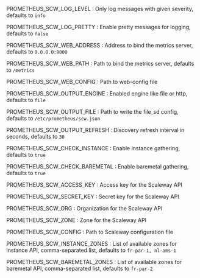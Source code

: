 PROMETHEUS_SCW_LOG_LEVEL
: Only log messages with given severity, defaults to `info`

PROMETHEUS_SCW_LOG_PRETTY
: Enable pretty messages for logging, defaults to `false`

PROMETHEUS_SCW_WEB_ADDRESS
: Address to bind the metrics server, defaults to `0.0.0.0:9000`

PROMETHEUS_SCW_WEB_PATH
: Path to bind the metrics server, defaults to `/metrics`

PROMETHEUS_SCW_WEB_CONFIG
: Path to web-config file

PROMETHEUS_SCW_OUTPUT_ENGINE
: Enabled engine like file or http, defaults to `file`

PROMETHEUS_SCW_OUTPUT_FILE
: Path to write the file_sd config, defaults to `/etc/prometheus/scw.json`

PROMETHEUS_SCW_OUTPUT_REFRESH
: Discovery refresh interval in seconds, defaults to `30`

PROMETHEUS_SCW_CHECK_INSTANCE
: Enable instance gathering, defaults to `true`

PROMETHEUS_SCW_CHECK_BAREMETAL
: Enable baremetal gathering, defaults to `true`

PROMETHEUS_SCW_ACCESS_KEY
: Access key for the Scaleway API

PROMETHEUS_SCW_SECRET_KEY
: Secret key for the Scaleway API

PROMETHEUS_SCW_ORG
: Organization for the Scaleway API

PROMETHEUS_SCW_ZONE
: Zone for the Scaleway API

PROMETHEUS_SCW_CONFIG
: Path to Scaleway configuration file

PROMETHEUS_SCW_INSTANCE_ZONES
: List of available zones for instance API, comma-separated list, defaults to `fr-par-1, nl-ams-1`

PROMETHEUS_SCW_BAREMETAL_ZONES
: List of available zones for baremetal API, comma-separated list, defaults to `fr-par-2`

